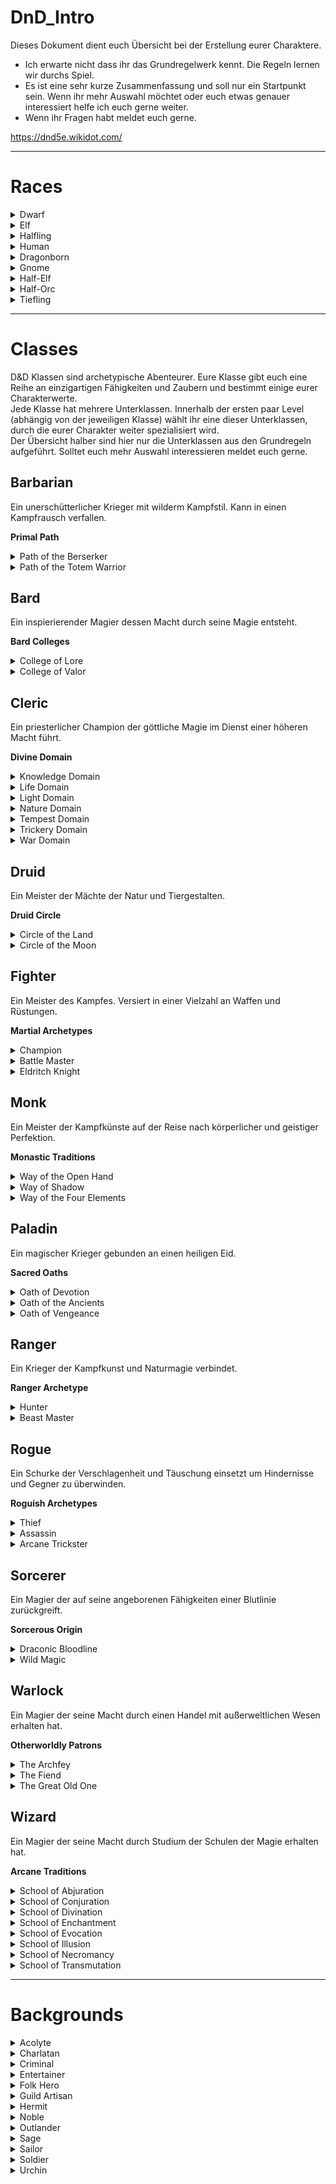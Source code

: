 # DnD_Intro

Dieses Dokument dient euch Übersicht bei der Erstellung eurer Charaktere. 

* Ich erwarte nicht dass ihr das Grundregelwerk kennt. Die Regeln lernen wir durchs Spiel. 
* Es ist eine sehr kurze Zusammenfassung und soll nur ein Startpunkt sein. Wenn ihr mehr Auswahl möchtet oder euch etwas genauer interessiert helfe ich euch gerne weiter.
* Wenn ihr Fragen habt meldet euch gerne.


https://dnd5e.wikidot.com/

---

# Races

<details>
<summary>Dwarf</summary>

**Hill Dwarf**

**Mountain Dwarf**

</details>

<details>
<summary>Elf</summary>

**High Elf**

**Wood Elf**

**Dark Elf (Drow)**

</details>

<details>
<summary>Halfling</summary>

**Lightfoot**

**Stout**

</details>

<details>
<summary>Human</summary>

**Human Ethnicities**


</details>

<details>
<summary>Dragonborn</summary>

**Different Ancestry**


</details>

<details>
<summary>Gnome</summary>

**Forest Gnome**

**Rock Gnome**

</details>

<details>
<summary>Half-Elf</summary>

**All The Same**

</details>

<details>
<summary>Half-Orc</summary>

**All The Same**

</details>

<details>
<summary>Tiefling</summary>

**All The Same**

</details>

---

# Classes

D&D Klassen sind archetypische Abenteurer. Eure Klasse gibt euch eine Reihe an einzigartigen Fähigkeiten und Zaubern und bestimmt einige eurer Charakterwerte.
<br>
Jede Klasse hat mehrere Unterklassen. Innerhalb der ersten paar Level (abhängig von der jeweiligen Klasse) wählt ihr eine dieser Unterklassen, durch die eurer Charakter weiter spezialisiert wird.
<br>
Der Übersicht halber sind hier nur die Unterklassen aus den Grundregeln aufgeführt. Solltet euch mehr Auswahl interessieren meldet euch gerne. 

## Barbarian

Ein unerschütterlicher Krieger mit wilderm Kampfstil. Kann in einen Kampfrausch verfallen.

**Primal Path**

<details>
<summary>Path of the Berserker</summary>

**All The Same**

</details>

<details>
<summary>Path of the Totem Warrior</summary>

**All The Same**

</details>


## Bard

Ein inspierierender Magier dessen Macht durch seine Magie entsteht.

**Bard Colleges**

<details>
<summary>College of Lore</summary>

**All The Same**

</details>

<details>
<summary>College of Valor</summary>

**All The Same**

</details>


## Cleric

Ein priesterlicher Champion der göttliche Magie im Dienst einer höheren Macht führt.

**Divine Domain**

<details>
<summary>Knowledge Domain</summary>

**All The Same**

</details>

<details>
<summary>Life Domain</summary>

**All The Same**

</details>

<details>
<summary>Light Domain</summary>

**All The Same**

</details>

<details>
<summary>Nature Domain</summary>

**All The Same**

</details>

<details>
<summary>Tempest Domain</summary>

**All The Same**

</details>

<details>
<summary>Trickery Domain</summary>

**All The Same**

</details>

<details>
<summary>War Domain</summary>

**All The Same**

</details>



## Druid

Ein Meister der Mächte der Natur und Tiergestalten.

**Druid Circle**

<details>
<summary>Circle of the Land</summary>

**All The Same**

</details>

<details>
<summary>Circle of the Moon</summary>

**All The Same**

</details>



## Fighter

Ein Meister des Kampfes. Versiert in einer Vielzahl an Waffen und Rüstungen.

**Martial Archetypes**

<details>
<summary>Champion</summary>

**All The Same**

</details>

<details>
<summary>Battle Master</summary>

**All The Same**

</details>

<details>
<summary>Eldritch Knight</summary>

**All The Same**

</details>



## Monk

Ein Meister der Kampfkünste auf der Reise nach körperlicher und geistiger Perfektion.

**Monastic Traditions**

<details>
<summary>Way of the Open Hand</summary>

**All The Same**

</details>

<details>
<summary>Way of Shadow</summary>

**All The Same**

</details>

<details>
<summary>Way of the Four Elements</summary>

**All The Same**

</details>



## Paladin

Ein magischer Krieger gebunden an einen heiligen Eid.

**Sacred Oaths**

<details>
<summary>Oath of Devotion</summary>

**All The Same**

</details>

<details>
<summary>Oath of the Ancients</summary>

**All The Same**

</details>

<details>
<summary>Oath of Vengeance</summary>

**All The Same**

</details>


## Ranger

Ein Krieger der Kampfkunst und Naturmagie verbindet.

**Ranger Archetype**

<details>
<summary>Hunter</summary>

**All The Same**

</details>

<details>
<summary>Beast Master</summary>

**All The Same**

</details>


## Rogue

Ein Schurke der Verschlagenheit und Täuschung einsetzt um Hindernisse und Gegner zu überwinden.

**Roguish Archetypes**

<details>
<summary>Thief</summary>

**All The Same**

</details>

<details>
<summary>Assassin</summary>

**All The Same**

</details>

<details>
<summary>Arcane Trickster</summary>

**All The Same**


</details>

## Sorcerer

Ein Magier der auf seine angeborenen Fähigkeiten einer Blutlinie zurückgreift.

**Sorcerous Origin**

<details>
<summary>Draconic Bloodline</summary>

**All The Same**

</details>

<details>
<summary>Wild Magic</summary>

**All The Same**

</details>


## Warlock

Ein Magier der seine Macht durch einen Handel mit außerweltlichen Wesen erhalten hat.

**Otherworldly Patrons**

<details>
<summary>The Archfey</summary>

**All The Same**

</details>

<details>
<summary>The Fiend</summary>

**All The Same**

</details>

<details>
<summary>The Great Old One</summary>

**All The Same**

</details>


## Wizard

Ein Magier der seine Macht durch Studium der Schulen der Magie erhalten hat.

**Arcane Traditions**

<details>
<summary>School of Abjuration</summary>

**All The Same**

</details>

<details>
<summary>School of Conjuration</summary>

**All The Same**

</details>

<details>
<summary>School of Divination</summary>

**All The Same**

</details>

<details>
<summary>School of Enchantment</summary>

**All The Same**

</details>

<details>
<summary>School of Evocation</summary>

**All The Same**

</details>

<details>
<summary>School of Illusion</summary>

**All The Same**

</details>

<details>
<summary>School of Necromancy</summary>

**All The Same**

</details>

<details>
<summary>School of Transmutation</summary>

**All The Same**

</details>


---

# Backgrounds

<details>
<summary>Acolyte</summary>

**All The Same**

</details>

<details>
<summary>Charlatan</summary>

**All The Same**

</details>

<details>
<summary>Criminal</summary>

**All The Same**

</details>

<details>
<summary>Entertainer</summary>

**All The Same**

</details>

<details>
<summary>Folk Hero</summary>

**All The Same**

</details>

<details>
<summary>Guild Artisan</summary>

**All The Same**

</details>

<details>
<summary>Hermit</summary>

**All The Same**

</details>

<details>
<summary>Noble</summary>

**All The Same**

</details>

<details>
<summary>Outlander</summary>

**All The Same**

</details>

<details>
<summary>Sage</summary>

**All The Same**

</details>

<details>
<summary>Sailor</summary>

**All The Same**

</details>

<details>
<summary>Soldier</summary>

**All The Same**

</details>

<details>
<summary>Urchin</summary>

**All The Same**

</details>

